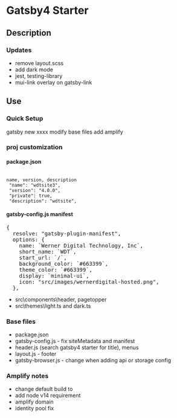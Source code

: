 # Gatsby4 Starter
## Description
### Updates
 - remove layout.scss
 - add dark mode
 - jest, testing-library
 - mui-link overlay on gatsby-link
## Use
### Quick Setup
gatsby new xxxx
modify base files
add amplify

### proj customization
#### package.json

<pre><code>
name, version, description
 "name": "wdtsite3",
 "version": "4.0.0",
 "private": true,
 "description": "wdtsite",
</pre></code>

#### gatsby-config.js manifest

<pre>
{
  resolve: "gatsby-plugin-manifest",
  options: {
    name: `Werner Digital Technology, Inc`,
    short_name: `WDT`,
    start_url: `/`,
    background_color: `#663399`,
    theme_color: `#663399`,
    display: `minimal-ui`,
    icon: "src/images/wernerdigital-hosted.png",
  },
</pre>

 - src\components\header, pagetopper
 - src\themes\light.ts and dark.ts

### Base files
- package.json
- gatsby-config.js - fix siteMetadata and manifest
- header.js (search gatsby4 starter for title), menus
- layout.js - footer
- gatsby-browser.js - change when adding api or storage config

### Amplify notes
- change default build to
- add node v14 requirement
- amplify domain
- identity pool fix



